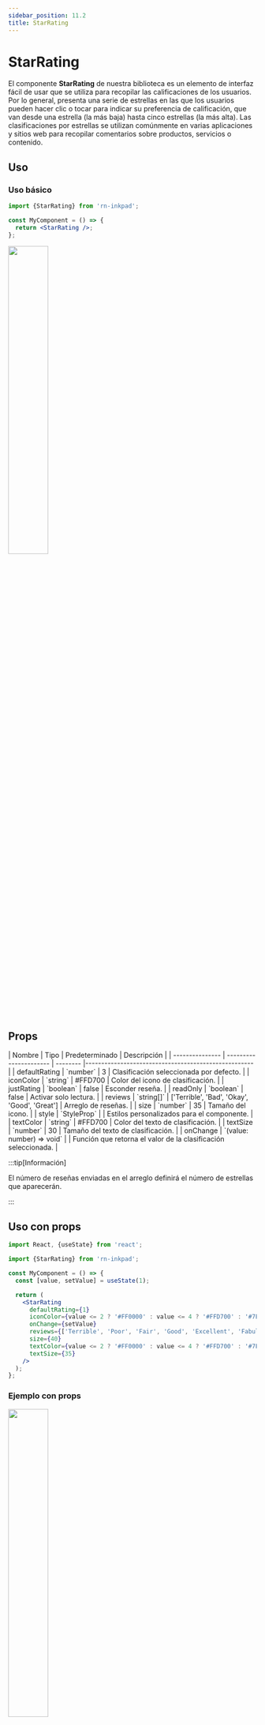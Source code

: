 ```yaml
---
sidebar_position: 11.2
title: StarRating
---
```


# StarRating

El componente **StarRating** de nuestra biblioteca es un elemento de interfaz fácil de usar que se utiliza para recopilar las calificaciones de los usuarios. Por lo general, presenta una serie de estrellas en las que los usuarios pueden hacer clic o tocar para indicar su preferencia de calificación, que van desde una estrella (la más baja) hasta cinco estrellas (la más alta). Las clasificaciones por estrellas se utilizan comúnmente en varias aplicaciones y sitios web para recopilar comentarios sobre productos, servicios o contenido.

## Uso

### Uso básico

```jsx
import {StarRating} from 'rn-inkpad';

const MyComponent = () => {
  return <StarRating />;
};
```

<img width="40%"  src="https://res.cloudinary.com/fercloudinary/image/upload/v1716306851/packages/ratings/star-simple_yfdwgl.gif" />

## Props

<div class="table-responsive">
| Nombre | Tipo | Predeterminado | Descripción |
| --------------- | ---------------------- | -------- |----------------------------------------------------- |
| defaultRating | `number` | 3 | Clasificación seleccionada por defecto. |
| iconColor | `string` | #FFD700 | Color del icono de clasificación. |
| justRating | `boolean` | false | Esconder reseña. |
| readOnly | `boolean` | false | Activar solo lectura. |
| reviews | `string[]` | ['Terrible', 'Bad', 'Okay', 'Good', 'Great'] | Arreglo de reseñas. |
| size | `number` | 35 | Tamaño del icono. |
| style | `StyleProp<ViewStyle>` | | Estilos personalizados para el componente. |
| textColor | `string` | #FFD700 | Color del texto de clasificación. |
| textSize | `number` | 30 | Tamaño del texto de clasificación. |
| onChange | `(value: number) => void` |  | Función que retorna el valor de la clasificación seleccionada. |
</div>

:::tip[Información]

El número de reseñas enviadas en el arreglo definirá el número de estrellas que aparecerán.

:::

## Uso con props

```jsx
import React, {useState} from 'react';

import {StarRating} from 'rn-inkpad';

const MyComponent = () => {
  const [value, setValue] = useState(1);

  return (
    <StarRating
      defaultRating={1}
      iconColor={value <= 2 ? '#FF0000' : value <= 4 ? '#FFD700' : '#7EE081'}
      onChange={setValue}
      reviews={['Terrible', 'Poor', 'Fair', 'Good', 'Excellent', 'Fabulous']}
      size={40}
      textColor={value <= 2 ? '#FF0000' : value <= 4 ? '#FFD700' : '#7EE081'}
      textSize={35}
    />
  );
};
```

### Ejemplo con props

<img width="40%"  src="https://res.cloudinary.com/fercloudinary/image/upload/v1716306851/packages/ratings/star-props_cnv5d5.gif" />
